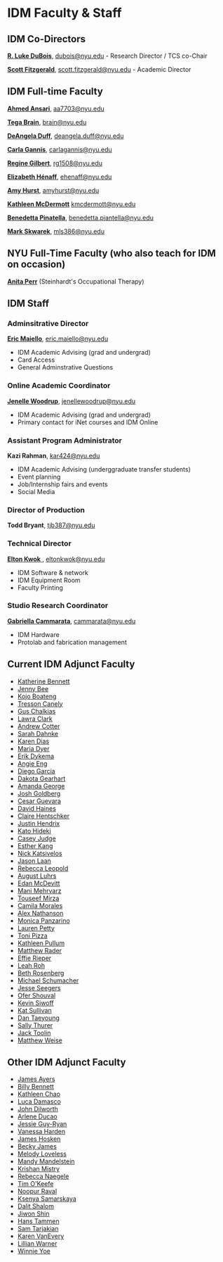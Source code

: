 # IDM Faculty & Staff

## IDM Co-Directors

[**R. Luke DuBois**](http://lukedubois.com), dubois@nyu.edu - Research Director / TCS co-Chair

[**Scott Fitzgerald**](http://heek.in), scott.fitzgerald@nyu.edu - Academic Director


## IDM Full-time Faculty

[**Ahmed Ansari**](https://ahmedansari.com), aa7703@nyu.edu

[**Tega Brain**](http://tegabrain.com), brain@nyu.edu

[**DeAngela Duff**](http://www.polishedsolid.com/), deangela.duff@nyu.edu

[**Carla Gannis**](https://www.carlagannis.com), carlagannis@nyu.edu

[**Regine Gilbert**](https://reginegilbert.com/), rg1508@nyu.edu

[**Elizabeth Hénaff**](http://elizabeth-henaff.net), ehenaff@nyu.edu

[**Amy Hurst**](https://amyhurst.com/), amyhurst@nyu.edu

[**Kathleen McDermott**](http://www.kthartic.com/) kmcdermott@nyu.edu

[**Benedetta Pinatella**](https://engineering.nyu.edu/faculty/benedetta-piantella), benedetta.piantella@nyu.edu

[**Mark Skwarek**](http://markskwarek.com/),  mls386@nyu.edu


## NYU Full-Time Faculty \(who also teach for IDM on occasion\)

[**Anita Perr**](http://steinhardt.nyu.edu/faculty/Anita_Perr) \(Steinhardt's Occupational Therapy\)

## IDM Staff
### Adminsitrative Director

[**Eric Maiello**](http://engineering.nyu.edu/people/eric-maiello), eric.maiello@nyu.edu

* IDM Academic Advising (grad and undergrad)
* Card Access
* General Adminstrative Questions

### Online Academic Coordinator

[**Jenelle Woodrup**](https://engineering.nyu.edu/faculty/jenelle-woodrup), jenellewoodrup@nyu.edu

* IDM Academic Advising (grad and undergrad)
* Primary contact for iNet courses and IDM Online

### Assistant Program Administrator

**Kazi Rahman**, kar424@nyu.edu

* IDM Academic Advising (underggraduate transfer students)
* Event planning
* Job/Internship fairs and events
* Social Media

### Director of Production

**Todd Bryant**, tjb387@nyu.edu

### Technical Director

[**Elton Kwok** ](http://engineering.nyu.edu/people/elton-kwok), eltonkwok@nyu.edu

* IDM Software & network
* IDM Equipment Room
* Faculty Printing 

### Studio Research Coordinator

[**Gabriella Cammarata**](https://www.gabriellacammarata.com/), cammarata@nyu.edu

* IDM Hardware
* Protolab and fabrication management 


## Current IDM Adjunct Faculty

* [Katherine Bennett](https://www.katherinebennett.net)
* [Jenny Bee](https://jennybee.design)
* [Kojo Boateng](http://kojoboateng.com/)
* [Tresson Canely](https://tresscanley.com/)
* [Gus Chalkias]()
* [Lawra Clark](https://twentycapitalletters.com)
* [Andrew Cotter](http://thatcotter.github.io)
* [Sarah Dahnke](http://www.sarahdahnke.com)
* [Karen Dias](http://karendiasphotography.com)
* [Maria Dyer](http://mariadyer.co)
* [Erik Dykema](https://www.linkedin.com/in/erikdykema/)
* [Angie Eng](http://angieeng.com/)
* [Diego Garcia](http://radstronomical.com)
* [Dakota Gearhart](https://www.dakotagearhart.com/)
* [Amanda George](https://www.amandageorge.com)
* [Josh Goldberg](http://goldbergs.com)
* [Cesar Guevara](https://www.cesarcgart.com)
* [David Haines](http://www.davidhaines.net)
* [Claire Hentschker](http://www.clairesophie.com)
* [Justin Hendrix]()
* [Kato Hideki](https://www.katohideki.com)
* [Casey Judge](https://www.acaciajudge.com/)
* [Esther Kang](http://estherykang.com/)
* [Nick Katsivelos](https://www.linkedin.com/in/katsivelos/)
* [Jason Laan](https://laan.com)
* [Rebecca Leopold](https://www.rebeccaleopold.com)
* [August Luhrs](https://augustluhrs.art/)
* [Edan McDevitt](http://artehaus.io)
* [Mani Mehrvarz](https://manimehrvarz.com/)
* [Touseef Mirza](https://www.touseefmirza.com)
* [Camila Morales](https://www.linkedin.com/in/camila-a-morales-7069b155/)
* [Alex Nathanson](http://www.alexnathanson.com)
* [Monica Panzarino](https://www.monicapanzarino.art)
* [Lauren Petty](http://www.automaticrelease.org)
* [Toni Pizza](https://www.toni.pizza/)
* [Kathleen Pullum]()
* [Matthew Rader](https://www.reedandrader.com)
* [Effie Rieper](http://www.ericrieper.com)
* [Leah Roh](https://leah.fyi)
* [Beth Rosenberg](https://www.techkidsunlimited.org/staff/beth-rosenberg/)
* [Michael Schumacher](https://www.michaeljschumacher.com)
* [Jesse Seegers](https://jesseseegers.com)
* [Ofer Shouval](https://ofershouval.github.io/)
* [Kevin Siwoff](http://kevinsiwoff.com)
* [Kat Sullivan](http://katsully.com)
* [Dan Taeyoung](https://dantaeyoung.com)
* [Sally Thurer](https://sallythurer.com)
* [Jack Toolin](http://www.jacktoolin.net)
* [Matthew Weise](http://www.matthewweise.com)


## Other IDM Adjunct Faculty

* [James Ayers](http://jfrancisayres.com)
* [Billy Bennett](https://billybennett.tv)
* [Kathleen Chao](https://www.chaosidea.com)
* [Luca Damasco](https://www.linkedin.com/in/luca-damasco/)
* [John Dilworth](https://johndilworth.com/)
* [Arlene Ducao](https://arlduc.org)
* [Jessie Guy-Ryan](https://engineering.nyu.edu/staff/jessie-guy-ryan)
* [Vanessa Harden](https://vanessaharden.com)
* [James Hosken](https://jameshosken.com)
* [Becky James](https://www.beckyjams.com)
* [Melody Loveless](http://melody-loveless.squarespace.com)
* [Mandy Mandelstein](https://cargocollective.com/mandivision)
* [Krishan Mistry](http://www.poetmistry.com)
* [Rebecca Naegele](http://rebeccanaegele.com)
* [Tim O'Keefe](http://www.timokeefefilmscore.com)
* [Noopur Raval](https://noopur.xyz)
* [Ksenya Samarskaya](http://www.samarskaya.com/)
* [Dalit Shalom](http://dalitshalom.com)
* [Jiwon Shin](http://jiwonshin.com)
* [Hans Tammen](https://tammen.org/)
* [Sam Tarjakian](https://dude837.com)
* [Karen VanEvery](https://www.linkedin.com/in/karen-van-every-7115994)
* [Lillian Warner](https://www.lillianwarner.com)
* [Winnie Yoe](https://winnieyoe.com/)
